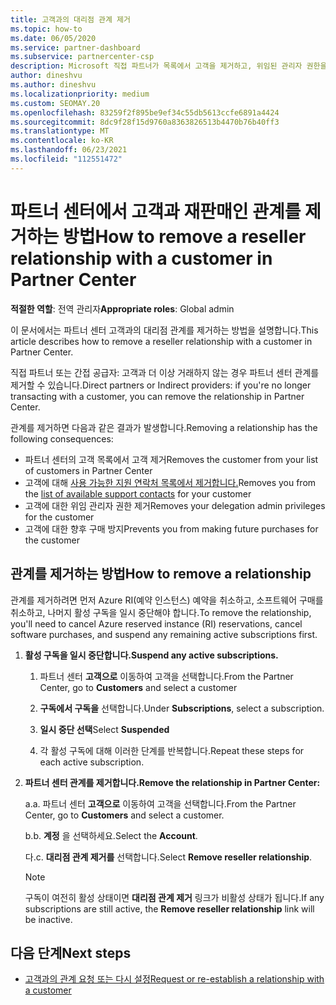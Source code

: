 ```yaml
---
title: 고객과의 대리점 관계 제거
ms.topic: how-to
ms.date: 06/05/2020
ms.service: partner-dashboard
ms.subservice: partnercenter-csp
description: Microsoft 직접 파트너가 목록에서 고객을 제거하고, 위임된 관리자 권한을 제거하고, 고객에 대한 지원 또는 구매를 중지하는 방법을 알아보세요.
author: dineshvu
ms.author: dineshvu
ms.localizationpriority: medium
ms.custom: SEOMAY.20
ms.openlocfilehash: 83259f2f895be9ef34c55db5613ccfe6891a4424
ms.sourcegitcommit: 8dc9f28f15d9760a8363826513b4470b76b40ff3
ms.translationtype: MT
ms.contentlocale: ko-KR
ms.lasthandoff: 06/23/2021
ms.locfileid: "112551472"
---
```

# <a name="how-to-remove-a-reseller-relationship-with-a-customer-in-partner-center"></a><span data-ttu-id="f9bdb-103">파트너 센터에서 고객과 재판매인 관계를 제거하는 방법</span><span class="sxs-lookup"><span data-stu-id="f9bdb-103">How to remove a reseller relationship with a customer in Partner Center</span></span>

<span data-ttu-id="f9bdb-104">**적절한 역할**: 전역 관리자</span><span class="sxs-lookup"><span data-stu-id="f9bdb-104">**Appropriate roles**: Global admin</span></span>

<span data-ttu-id="f9bdb-105">이 문서에서는 파트너 센터 고객과의 대리점 관계를 제거하는 방법을 설명합니다.</span><span class="sxs-lookup"><span data-stu-id="f9bdb-105">This article describes how to remove a reseller relationship with a customer in Partner Center.</span></span>

<span data-ttu-id="f9bdb-106">직접 파트너 또는 간접 공급자: 고객과 더 이상 거래하지 않는 경우 파트너 센터 관계를 제거할 수 있습니다.</span><span class="sxs-lookup"><span data-stu-id="f9bdb-106">Direct partners or Indirect providers: if you're no longer transacting with a customer, you can remove the relationship in Partner Center.</span></span>

<span data-ttu-id="f9bdb-107">관계를 제거하면 다음과 같은 결과가 발생합니다.</span><span class="sxs-lookup"><span data-stu-id="f9bdb-107">Removing a relationship has the following consequences:</span></span>

- <span data-ttu-id="f9bdb-108">파트너 센터의 고객 목록에서 고객 제거</span><span class="sxs-lookup"><span data-stu-id="f9bdb-108">Removes the customer from your list of customers in Partner Center</span></span>
- <span data-ttu-id="f9bdb-109">고객에 대해 [사용 가능한 지원 연락처 목록에서 제거합니다.](assign-support-contacts.md)</span><span class="sxs-lookup"><span data-stu-id="f9bdb-109">Removes you from the [list of available support contacts](assign-support-contacts.md) for your customer</span></span>
- <span data-ttu-id="f9bdb-110">고객에 대한 위임 관리자 권한 제거</span><span class="sxs-lookup"><span data-stu-id="f9bdb-110">Removes your delegation admin privileges for the customer</span></span>
- <span data-ttu-id="f9bdb-111">고객에 대한 향후 구매 방지</span><span class="sxs-lookup"><span data-stu-id="f9bdb-111">Prevents you from making future purchases for the customer</span></span>

## <a name="how-to-remove-a-relationship"></a><span data-ttu-id="f9bdb-112">관계를 제거하는 방법</span><span class="sxs-lookup"><span data-stu-id="f9bdb-112">How to remove a relationship</span></span>

<span data-ttu-id="f9bdb-113">관계를 제거하려면 먼저 Azure RI(예약 인스턴스) 예약을 취소하고, 소프트웨어 구매를 취소하고, 나머지 활성 구독을 일시 중단해야 합니다.</span><span class="sxs-lookup"><span data-stu-id="f9bdb-113">To remove the relationship, you'll need to cancel Azure reserved instance (RI) reservations, cancel software purchases, and suspend any remaining active subscriptions first.</span></span>

1. <span data-ttu-id="f9bdb-114">**활성 구독을 일시 중단합니다.**</span><span class="sxs-lookup"><span data-stu-id="f9bdb-114">**Suspend any active subscriptions.**</span></span>

   1. <span data-ttu-id="f9bdb-115">파트너 센터 **고객으로** 이동하여 고객을 선택합니다.</span><span class="sxs-lookup"><span data-stu-id="f9bdb-115">From the Partner Center, go to **Customers** and select a customer</span></span>

   2. <span data-ttu-id="f9bdb-116">**구독에서 구독을** 선택합니다.</span><span class="sxs-lookup"><span data-stu-id="f9bdb-116">Under **Subscriptions**, select a subscription.</span></span>

   3. <span data-ttu-id="f9bdb-117">**일시 중단 선택**</span><span class="sxs-lookup"><span data-stu-id="f9bdb-117">Select **Suspended**</span></span>

   4. <span data-ttu-id="f9bdb-118">각 활성 구독에 대해 이러한 단계를 반복합니다.</span><span class="sxs-lookup"><span data-stu-id="f9bdb-118">Repeat these steps for each active subscription.</span></span>

2. <span data-ttu-id="f9bdb-119">**파트너 센터 관계를 제거합니다.**</span><span class="sxs-lookup"><span data-stu-id="f9bdb-119">**Remove the relationship in Partner Center:**</span></span>

   <span data-ttu-id="f9bdb-120">a.</span><span class="sxs-lookup"><span data-stu-id="f9bdb-120">a.</span></span> <span data-ttu-id="f9bdb-121">파트너 센터 **고객으로** 이동하여 고객을 선택합니다.</span><span class="sxs-lookup"><span data-stu-id="f9bdb-121">From the Partner Center, go to **Customers** and select a customer.</span></span>

   <span data-ttu-id="f9bdb-122">b.</span><span class="sxs-lookup"><span data-stu-id="f9bdb-122">b.</span></span> <span data-ttu-id="f9bdb-123">**계정** 을 선택하세요.</span><span class="sxs-lookup"><span data-stu-id="f9bdb-123">Select the **Account**.</span></span>

   <span data-ttu-id="f9bdb-124">다.</span><span class="sxs-lookup"><span data-stu-id="f9bdb-124">c.</span></span> <span data-ttu-id="f9bdb-125">**대리점 관계 제거를** 선택합니다.</span><span class="sxs-lookup"><span data-stu-id="f9bdb-125">Select **Remove reseller relationship**.</span></span>

   > [!NOTE]
   > <span data-ttu-id="f9bdb-126">구독이 여전히 활성 상태이면 **대리점 관계 제거** 링크가 비활성 상태가 됩니다.</span><span class="sxs-lookup"><span data-stu-id="f9bdb-126">If any subscriptions are still active, the **Remove reseller relationship** link will be inactive.</span></span>

## <a name="next-steps"></a><span data-ttu-id="f9bdb-127">다음 단계</span><span class="sxs-lookup"><span data-stu-id="f9bdb-127">Next steps</span></span>

- [<span data-ttu-id="f9bdb-128">고객과의 관계 요청 또는 다시 설정</span><span class="sxs-lookup"><span data-stu-id="f9bdb-128">Request or re-establish a relationship with a customer</span></span>](request-a-relationship-with-a-customer.md)
